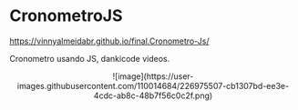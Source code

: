# CronometroJS

https://vinnyalmeidabr.github.io/final.Cronometro-Js/


Cronometro usando JS, dankicode videos.

<div style="text-align:center;">
![image](https://user-images.githubusercontent.com/110014684/226975507-cb1307bd-ee3e-4cdc-ab8c-48b7f56c0c2f.png)

</div>
